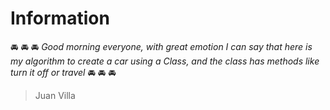 # Information

:oncoming_automobile: :oncoming_automobile: :oncoming_automobile: *Good morning everyone, with great emotion I can say that here is my algorithm to create a car using a Class, and the class has methods like turn it off or travel* :oncoming_automobile: :oncoming_automobile: :oncoming_automobile:

> Juan Villa